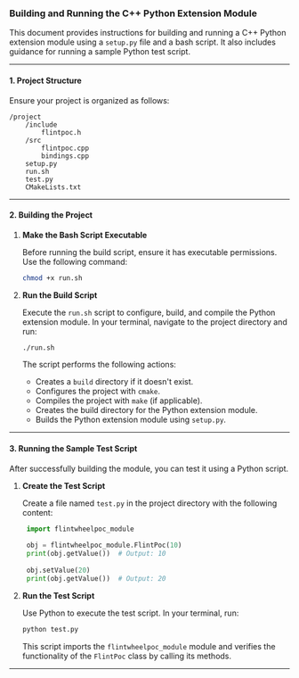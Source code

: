 ### Building and Running the C++ Python Extension Module

This document provides instructions for building and running a C++ Python extension module using a `setup.py` file and a bash script. It also includes guidance for running a sample Python test script.

---

#### 1. **Project Structure**

Ensure your project is organized as follows:

```
/project
    /include
        flintpoc.h
    /src
        flintpoc.cpp
        bindings.cpp
    setup.py
    run.sh
    test.py
    CMakeLists.txt
```

---

#### 2. **Building the Project**

1. **Make the Bash Script Executable**

   Before running the build script, ensure it has executable permissions. Use the following command:

   ```bash
   chmod +x run.sh
   ```

2. **Run the Build Script**

   Execute the `run.sh` script to configure, build, and compile the Python extension module. In your terminal, navigate to the project directory and run:

   ```bash
   ./run.sh
   ```

   The script performs the following actions:
   - Creates a `build` directory if it doesn't exist.
   - Configures the project with `cmake`.
   - Compiles the project with `make` (if applicable).
   - Creates the build directory for the Python extension module.
   - Builds the Python extension module using `setup.py`.

---

#### 3. **Running the Sample Test Script**

After successfully building the module, you can test it using a Python script.

1. **Create the Test Script**

   Create a file named `test.py` in the project directory with the following content:

   ```python
    import flintwheelpoc_module
    
    obj = flintwheelpoc_module.FlintPoc(10)
    print(obj.getValue())  # Output: 10
    
    obj.setValue(20)
    print(obj.getValue())  # Output: 20
   ```

2. **Run the Test Script**

   Use Python to execute the test script. In your terminal, run:

   ```bash
   python test.py
   ```

   This script imports the `flintwheelpoc_module` module and verifies the functionality of the `FlintPoc` class by calling its methods.

---
